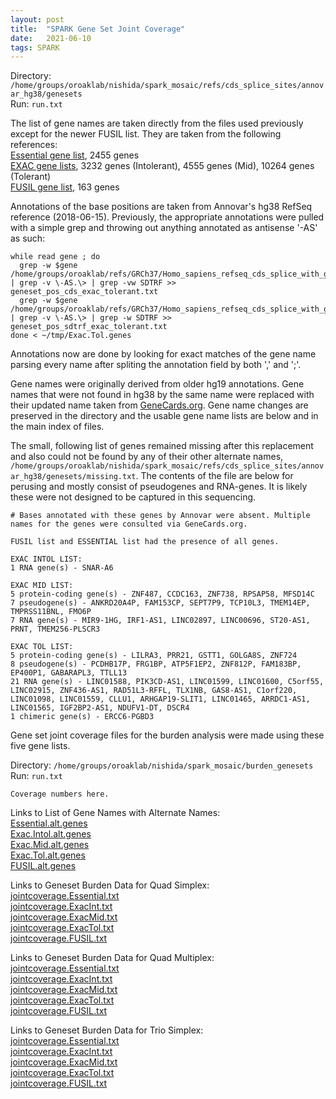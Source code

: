 ```yaml
---
layout: post
title:  "SPARK Gene Set Joint Coverage"
date:   2021-06-10
tags: SPARK
---
```


Directory: `/home/groups/oroaklab/nishida/spark_mosaic/refs/cds_splice_sites/annovar_hg38/genesets`
<br>Run: `run.txt`

The list of gene names are taken directly from the files used previously except for the newer FUSIL list. They are taken from the following references:
<br>[Essential gene list](https://journals.plos.org/plosgenetics/article?id=10.1371/journal.pgen.1003484), 2455 genes
<br>[EXAC gene lists](https://www.nature.com/articles/nature19057), 3232 genes (Intolerant), 4555 genes (Mid), 10264 genes (Tolerant)
<br>[FUSIL gene list](https://www.nature.com/articles/s41467-020-14284-2), 163 genes

Annotations of the base positions are taken from Annovar's hg38 RefSeq reference (2018-06-15). Previously, the appropriate annotations were pulled with a simple grep and throwing out anything annotated as antisense '-AS' as such:
```
while read gene ; do 
  grep -w $gene /home/groups/oroaklab/refs/GRCh37/Homo_sapiens_refseq_cds_splice_with_gene_and_SDTRF.txt | grep -v \-AS.\> | grep -vw SDTRF >> geneset_pos_cds_exac_tolerant.txt
  grep -w $gene /home/groups/oroaklab/refs/GRCh37/Homo_sapiens_refseq_cds_splice_with_gene_and_SDTRF.txt | grep -v \-AS.\> | grep -w SDTRF >> geneset_pos_sdtrf_exac_tolerant.txt
done < ~/tmp/Exac.Tol.genes
```
Annotations now are done by looking for exact matches of the gene name parsing every name after spliting the annotation field by both ',' and ';'.

Gene names were originally derived from older hg19 annotations. Gene names that were not found in hg38 by the same name were replaced with their updated name taken from [GeneCards.org](http://www.GeneCards.org). Gene name changes are preserved in the directory and the usable gene name lists are below and in the main index of files.

The small, following list of genes remained missing after this replacement and also could not be found by any of their other alternate names, `/home/groups/oroaklab/nishida/spark_mosaic/refs/cds_splice_sites/annovar_hg38/genesets/missing.txt`. The contents of the file are below for perusing and mostly consist of pseudogenes and RNA-genes. It is likely these were not designed to be captured in this sequencing.
```
# Bases annotated with these genes by Annovar were absent. Multiple names for the genes were consulted via GeneCards.org.

FUSIL list and ESSENTIAL list had the presence of all genes.

EXAC INTOL LIST:
1 RNA gene(s) - SNAR-A6

EXAC MID LIST:
5 protein-coding gene(s) - ZNF487, CCDC163, ZNF738, RPSAP58, MFSD14C
7 pseudogene(s) - ANKRD20A4P, FAM153CP, SEPT7P9, TCP10L3, TMEM14EP, TMPRSS11BNL, FMO6P
7 RNA gene(s) - MIR9-1HG, IRF1-AS1, LINC02897, LINC00696, ST20-AS1, PRNT, TMEM256-PLSCR3

EXAC TOL LIST:
5 protein-coding gene(s) - LILRA3, PRR21, GSTT1, GOLGA8S, ZNF724
8 pseudogene(s) - PCDHB17P, FRG1BP, ATP5F1EP2, ZNF812P, FAM183BP, EP400P1, GABARAPL3, TTLL13
21 RNA gene(s) - LINC01588, PIK3CD-AS1, LINC01599, LINC01600, C5orf55, LINC02915, ZNF436-AS1, RAD51L3-RFFL, TLX1NB, GAS8-AS1, C1orf220, LINC01098, LINC01559, CLLU1, ARHGAP19-SLIT1, LINC01465, ARRDC1-AS1, LINC01565, IGF2BP2-AS1, NDUFV1-DT, DSCR4
1 chimeric gene(s) - ERCC6-PGBD3
```

Gene set joint coverage files for the burden analysis were made using these five gene lists.

Directory: `/home/groups/oroaklab/nishida/spark_mosaic/burden_genesets`
<br>Run: `run.txt`

```
Coverage numbers here.
```

Links to List of Gene Names with Alternate Names:
<br>[Essential.alt.genes](https://www.dropbox.com/s/4jcjuaz8c3dhbtf/Essential.alt.genes?dl=0)
<br>[Exac.Intol.alt.genes](https://www.dropbox.com/s/jbrpq5fb8qz16ri/Exac.Intol.alt.genes?dl=0)
<br>[Exac.Mid.alt.genes](https://www.dropbox.com/s/yjw7r0fwh3lxqil/Exac.Mid.alt.genes?dl=0)
<br>[Exac.Tol.alt.genes](https://www.dropbox.com/s/443h1423awxmxza/Exac.Tol.alt.genes?dl=0)
<br>[FUSIL.alt.genes](https://www.dropbox.com/s/qbptliwg3irwnod/FUSIL.alt.genes?dl=0)

Links to Geneset Burden Data for Quad Simplex:
<br>[jointcoverage.Essential.txt](https://www.dropbox.com/s/y25s6feb140f9zb/jointcoverage.simplexquads_essential.txt?dl=0)
<br>[jointcoverage.ExacInt.txt](https://www.dropbox.com/s/da0va0l5ss0vak5/jointcoverage.simplexquads_exintol.txt?dl=0)
<br>[jointcoverage.ExacMid.txt]()
<br>[jointcoverage.ExacTol.txt]()
<br>[jointcoverage.FUSIL.txt](https://www.dropbox.com/s/p430qmv0jsmhxkk/jointcoverage.simplexquads_fusil.txt?dl=0)

Links to Geneset Burden Data for Quad Multiplex:
<br>[jointcoverage.Essential.txt](https://www.dropbox.com/s/t3rojxivrev0r9y/jointcoverage.multiplexquads_essential.txt?dl=0)
<br>[jointcoverage.ExacInt.txt](https://www.dropbox.com/s/8bjecr0y5nawjca/jointcoverage.multiplexquads_exintol.txt?dl=0)
<br>[jointcoverage.ExacMid.txt]()
<br>[jointcoverage.ExacTol.txt]()
<br>[jointcoverage.FUSIL.txt](https://www.dropbox.com/s/6fpa9ocjp0x4nwi/jointcoverage.multiplexquads_fusil.txt?dl=0)

Links to Geneset Burden Data for Trio Simplex:
<br>[jointcoverage.Essential.txt](https://www.dropbox.com/s/1gw1w6w4fwrn4o4/jointcoverage.simplextrios_essential.txt?dl=0)
<br>[jointcoverage.ExacInt.txt](https://www.dropbox.com/s/a30p1fe5r99vkf0/jointcoverage.simplextrios_exintol.txt?dl=0)
<br>[jointcoverage.ExacMid.txt]()
<br>[jointcoverage.ExacTol.txt]()
<br>[jointcoverage.FUSIL.txt](https://www.dropbox.com/s/se7qcaaulzihpec/jointcoverage.simplextrios_fusil.txt?dl=0)